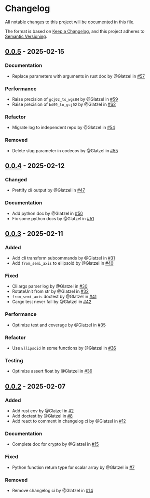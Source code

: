 # Changelog

All notable changes to this project will be documented in this file.

The format is based on [Keep a Changelog](https://keepachangelog.com/en/1.0.0/),
and this project adheres to [Semantic Versioning](https://semver.org/spec/v2.0.0.html).

## [0.0.5] - 2025-02-15

### Documentation

- Replace parameters with arguments in rust doc by @Glatzel in [#57](https://github.com/Glatzel/rs-geotool/pull/57)

### Performance

- Raise precision of `gcj02_to_wgs84` by @Glatzel in [#59](https://github.com/Glatzel/rs-geotool/pull/59)
- Raise precision of `bd09_to_gcj02` by @Glatzel in [#62](https://github.com/Glatzel/rs-geotool/pull/62)

### Refactor

- Migrate log to independent repo by @Glatzel in [#54](https://github.com/Glatzel/rs-geotool/pull/54)

### Removed

- Delete slug parameter in codecov by @Glatzel in [#55](https://github.com/Glatzel/rs-geotool/pull/55)

## [0.0.4] - 2025-02-12

### Changed

- Prettify cli output by @Glatzel in [#47](https://github.com/Glatzel/rs-geotool/pull/47)

### Documentation

- Add python doc by @Glatzel in [#50](https://github.com/Glatzel/rs-geotool/pull/50)
- Fix some python docs by @Glatzel in [#51](https://github.com/Glatzel/rs-geotool/pull/51)

## [0.0.3] - 2025-02-11

### Added

- Add cli transform subcommands by @Glatzel in [#31](https://github.com/Glatzel/rs-geotool/pull/31)
- Add `from_semi_axis` to ellipsoid by @Glatzel in [#40](https://github.com/Glatzel/rs-geotool/pull/40)

### Fixed

- Cli args parser log by @Glatzel in [#30](https://github.com/Glatzel/rs-geotool/pull/30)
- RotateUnit from str by @Glatzel in [#32](https://github.com/Glatzel/rs-geotool/pull/32)
- `from_semi_axis` doctest by @Glatzel in [#41](https://github.com/Glatzel/rs-geotool/pull/41)
- Cargo test never fail by @Glatzel in [#42](https://github.com/Glatzel/rs-geotool/pull/42)

### Performance

- Optimize test and coverage by @Glatzel in [#35](https://github.com/Glatzel/rs-geotool/pull/35)

### Refactor

- Use `Ellipsoid` in some functions by @Glatzel in [#36](https://github.com/Glatzel/rs-geotool/pull/36)

### Testing

- Optimize assert float by @Glatzel in [#39](https://github.com/Glatzel/rs-geotool/pull/39)

## [0.0.2] - 2025-02-07

### Added

- Add rust cov by @Glatzel in [#2](https://github.com/Glatzel/rs-geotool/pull/2)
- Add doctest by @Glatzel in [#8](https://github.com/Glatzel/rs-geotool/pull/8)
- Add react to comment in changelog ci by @Glatzel in [#12](https://github.com/Glatzel/rs-geotool/pull/12)

### Documentation

- Complete doc for crypto by @Glatzel in [#15](https://github.com/Glatzel/rs-geotool/pull/15)

### Fixed

- Python function return type for scalar array by @Glatzel in [#7](https://github.com/Glatzel/rs-geotool/pull/7)

### Removed

- Remove changelog ci by @Glatzel in [#14](https://github.com/Glatzel/rs-geotool/pull/14)

[0.0.5]: https://github.com/Glatzel/rs-geotool/compare/v0.0.4..v0.0.5
[0.0.4]: https://github.com/Glatzel/rs-geotool/compare/v0.0.3..v0.0.4
[0.0.3]: https://github.com/Glatzel/rs-geotool/compare/v0.0.2..v0.0.3
[0.0.2]: https://github.com/Glatzel/rs-geotool/compare/v0.0.1..v0.0.2

<!-- generated by git-cliff -->
